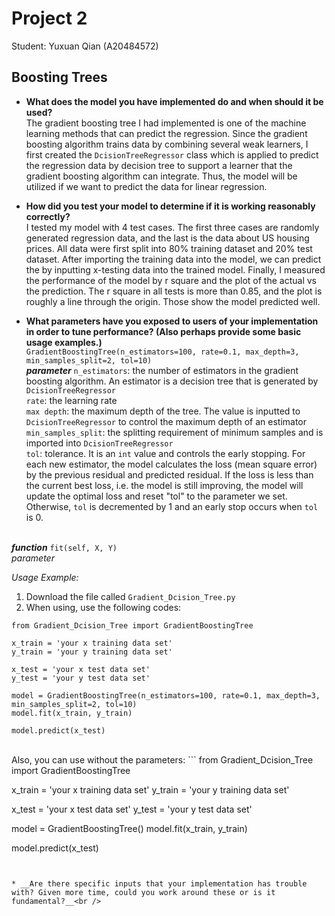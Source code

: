 # Project 2
Student: Yuxuan Qian (A20484572)

## Boosting Trees
* __What does the model you have implemented do and when should it be used?__<br />
The gradient boosting tree I had implemented is one of the machine learning methods that can predict the regression. Since the gradient boosting algorithm trains data by combining several weak learners, I first created the `DcisionTreeRegressor` class which is applied to predict the regression data by decision tree to support a learner that the gradient boosting algorithm can integrate. Thus, the model will be utilized if we want to predict the data for linear regression.
  
* __How did you test your model to determine if it is working reasonably correctly?__<br />
I tested my model with 4 test cases. The first three cases are randomly generated regression data, and the last is the data about US housing prices. All data were first split into 80% training dataset and 20% test dataset. After importing the training data into the model, we can predict the by inputting x-testing data into the trained model. Finally, I measured the performance of the model by r square and the plot of the actual vs the prediction. The r square in all tests is more than 0.85, and the plot is roughly a line through the origin. Those show the model predicted well.
  
* __What parameters have you exposed to users of your implementation in order to tune performance? (Also perhaps provide some basic usage examples.)__<br />
`GradientBoostingTree(n_estimators=100, rate=0.1, max_depth=3, min_samples_split=2, tol=10)`<br/>
***parameter***
`n_estimators`: the number of estimators in the gradient boosting algorithm. An estimator is a decision tree that is generated by `DcisionTreeRegressor` <br/>
`rate`: the learning rate <br/>
`max depth`: the maximum depth of the tree. The value is inputted to `DcisionTreeRegressor` to control the maximum depth of an estimator <br/>
`min_samples_split`: the splitting requirement of minimum samples and is imported into `DcisionTreeRegressor`<br/>
`tol`: tolerance. It is an `int` value and controls the early stopping. For each new estimator, the model calculates the loss (mean square error) by the previous residual and predicted residual. If the loss is less than the current best loss, i.e. the model is still improving, the model will update the optimal loss and reset "tol" to the parameter we set. Otherwise, `tol` is decremented by 1 and an early stop occurs when `tol` is 0. <br/><br/>

***function***
`fit(self, X, Y)`<br/>
_parameter_ <be>


_Usage Example:_ <br/>
1. Download the file called `Gradient_Dcision_Tree.py` <br/>
2. When using, use the following codes: <br/>
```
from Gradient_Dcision_Tree import GradientBoostingTree

x_train = 'your x training data set'
y_train = 'your y training data set'

x_test = 'your x test data set'
y_test = 'your y test data set'

model = GradientBoostingTree(n_estimators=100, rate=0.1, max_depth=3, min_samples_split=2, tol=10)
model.fit(x_train, y_train)

model.predict(x_test)
```
<br/>
Also, you can use without the parameters:
```
from Gradient_Dcision_Tree import GradientBoostingTree

x_train = 'your x training data set'
y_train = 'your y training data set'

x_test = 'your x test data set'
y_test = 'your y test data set'

model = GradientBoostingTree()
model.fit(x_train, y_train)

model.predict(x_test)
```


* __Are there specific inputs that your implementation has trouble with? Given more time, could you work around these or is it fundamental?__<br />
